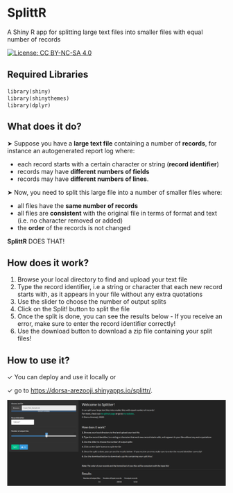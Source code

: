 # SplittR
A Shiny R app for splitting large text files into smaller files with equal number of records

[![License: CC BY-NC-SA 4.0](https://img.shields.io/badge/License-CC%20BY--NC--SA%204.0-lightgrey.svg)](https://creativecommons.org/licenses/by-nc-sa/4.0/)

## Required Libraries
```{r}
library(shiny)
library(shinythemes)
library(dplyr)
```

## What does it do?

➤ Suppose you have a **large text file** containing a number of **records**, for instance an autogenerated report log where:
* each record starts with a certain character or string (**record identifier**)
* records may have **different numbers of fields**
* records may have **different numbers of lines**.

➤ Now, you need to split this large file into a number of smaller files where:
* all files have the **same number of records**
* all files are **consistent** with the original file in terms of format and text (i.e. no character removed or added)
* the **order** of the records is not changed

**SplittR** DOES THAT!

## How does it work?

1. Browse your local directory to find and upload your text file
2. Type the record identifier, i.e a string or character that each new record starts with, as it appears in your file without any extra quotations
3. Use the slider to choose the number of output splits
4. Click on the Split! button to split the file
5. Once the split is done, you can see the results below - If you receive an error, make sure to enter the record identifier correctly!
6. Use the download button to download a zip file containing your split files!

## How to use it?

✓ You can deploy and use it locally or

✓ go to https://dorsa-arezooji.shinyapps.io/splittr/.

<img src="/images/app.png">
